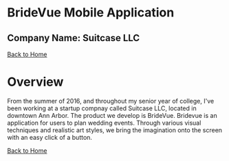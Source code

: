 # BrideVue Mobile Application

## Company Name: Suitcase LLC


[Back to Home](https://forhago.github.io/brianye.github.io/)


# Overview
From the summer of 2016, and throughout my senior year of college, I've been working at a startup compnay called Suitcase LLC, located in downtown Ann Arbor. The product we develop is BrideVue. Bridevue is an application for users to plan wedding events. Through various visual techniques and realistic art styles, we bring the imagination onto the screen with an easy click of a button.


[Back to Home](https://forhago.github.io/brianye.github.io/)